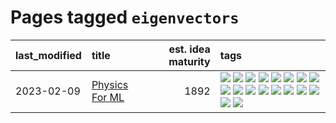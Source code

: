 # Pages tagged `eigenvectors`

|last_modified|title|est. idea maturity|tags
|:---|:---|---:|:---|
|2023-02-09|[Physics For ML](../physics_for_ml.md)|1892|[![](https://img.shields.io/badge/tag-brownianmotion-7a169c)](../tags/brownianmotion.md) [![](https://img.shields.io/badge/tag-curriculum-254eb)](../tags/curriculum.md) [![](https://img.shields.io/badge/tag-curvature-fde018)](../tags/curvature.md) [![](https://img.shields.io/badge/tag-education-e9b626)](../tags/education.md) [![](https://img.shields.io/badge/tag-eigenvectors-d3fceb)](../tags/eigenvectors.md) [![](https://img.shields.io/badge/tag-gaugetheory-e13c2b)](../tags/gaugetheory.md) [![](https://img.shields.io/badge/tag-grouptheory-297b32)](../tags/grouptheory.md) [![](https://img.shields.io/badge/tag-machinelearning-e3b2c7)](../tags/machinelearning.md) [![](https://img.shields.io/badge/tag-manifolds-4ed36d)](../tags/manifolds.md) [![](https://img.shields.io/badge/tag-ode-e127da)](../tags/ode.md) [![](https://img.shields.io/badge/tag-optimization-3a9a4f)](../tags/optimization.md) [![](https://img.shields.io/badge/tag-pde-c9145c)](../tags/pde.md) [![](https://img.shields.io/badge/tag-physics-7ffa70)](../tags/physics.md) [![](https://img.shields.io/badge/tag-probabilityfields-418eb4)](../tags/probabilityfields.md) [![](https://img.shields.io/badge/tag-quantummechanics-a3de36)](../tags/quantummechanics.md) [![](https://img.shields.io/badge/tag-relativity-926797)](../tags/relativity.md) [![](https://img.shields.io/badge/tag-tensorcalculus-e2ec85)](../tags/tensorcalculus.md) [![](https://img.shields.io/badge/tag-textbook-8b768)](../tags/textbook.md)|